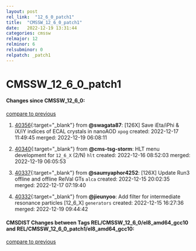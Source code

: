 ```yaml
---
layout: post
rel_link:  "12_6_0_patch1"
title:  "CMSSW_12_6_0_patch1"
date:   2022-12-19 13:31:44
categories: cmssw
relmajor: 12
relminor: 6
relsubminor: 0
relpatch: _patch1
---
```


# CMSSW_12_6_0_patch1
#### Changes since CMSSW_12_6_0:
[compare to previous](https://github.com/cms-sw/cmssw/compare/CMSSW_12_6_0...CMSSW_12_6_0_patch1)



1. [40356](http://github.com/cms-sw/cmssw/pull/40356){:target="_blank"}  from **@swagata87**: [126X] Save iEta/iPhi & iX/iY indices of ECAL crystals in nanoAOD `xpog` created: 2022-12-17 11:49:45 merged: 2022-12-19 06:08:11

2. [40340](http://github.com/cms-sw/cmssw/pull/40340){:target="_blank"}  from **@cms-tsg-storm**: HLT menu development for `12_6_X` (2/N) `hlt` created: 2022-12-16 08:52:03 merged: 2022-12-19 06:05:53

3. [40337](http://github.com/cms-sw/cmssw/pull/40337){:target="_blank"}  from **@saumyaphor4252**: [126X] Update Run3 offline and offline RelVal GTs `alca` created: 2022-12-15 20:02:35 merged: 2022-12-17 07:19:40

4. [40332](http://github.com/cms-sw/cmssw/pull/40332){:target="_blank"}  from **@jieunyoo**: Add filter for intermediate resonance particles [12_6_X] `generators` created: 2022-12-15 16:27:36 merged: 2022-12-19 09:44:42

#### CMSDIST Changes between Tags REL/CMSSW_12_6_0/el8_amd64_gcc10 and REL/CMSSW_12_6_0_patch1/el8_amd64_gcc10:
[compare to previous](https://github.com/cms-sw/cmsdist/compare/REL/CMSSW_12_6_0/el8_amd64_gcc10...REL/CMSSW_12_6_0_patch1/el8_amd64_gcc10)


